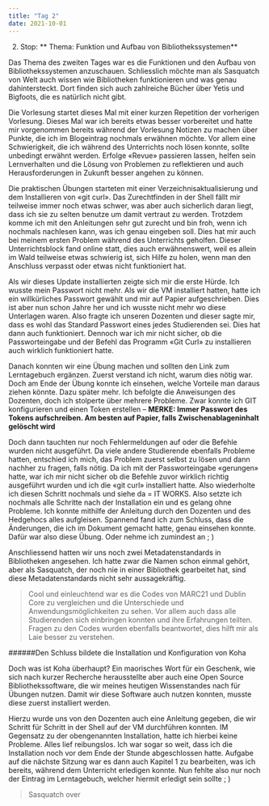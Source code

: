 ```yaml
---
title: "Tag 2"
date: 2021-10-01
---
```


2. Stop:
** Thema: Funktion und Aufbau von Bibliothekssystemen**

Das Thema des zweiten Tages war es die Funktionen und den Aufbau von Bibliothekssystemen anzuschauen. Schliesslich möchte man als Sasquatch von Welt auch wissen wie Bibliotheken funktionieren und was genau dahintersteckt. Dort finden sich auch zahlreiche Bücher über Yetis und Bigfoots, die es natürlich nicht gibt.

Die Vorlesung startet dieses Mal mit einer kurzen Repetition der vorherigen Vorlesung. Dieses Mal war ich bereits etwas besser vorbereitet und hatte mir vorgenommen bereits während der Vorlesung Notizen zu machen über Punkte, die ich im Blogeintrag nochmals erwähnen möchte. Vor allem eine Schwierigkeit, die ich während des Unterrichts noch lösen konnte, sollte unbedingt erwähnt werden. Erfolge «Revue» passieren lassen, helfen sein Lernverhalten und die Lösung von Problemen zu reflektieren und auch Herausforderungen in Zukunft besser angehen zu können.

Die praktischen Übungen starteten mit einer Verzeichnisaktualisierung und dem Installieren von «git curl». Das Zurechtfinden in der Shell fällt mir teilweise immer noch etwas schwer, was aber auch sicherlich daran liegt, dass ich sie zu selten benutze um damit vertraut zu werden. Trotzdem komme ich mit den Anleitungen sehr gut zurecht und bin froh, wenn ich nochmals nachlesen kann, was ich genau eingeben soll. Dies hat mir auch bei meinem ersten Problem während des Unterrichts geholfen. Dieser Unterrichtsblock fand online statt, dies auch erwähnenswert, weil es allein im Wald teilweise etwas schwierig ist, sich Hilfe zu holen, wenn man den Anschluss verpasst oder etwas nicht funktioniert hat. 

Als wir dieses Update installierten zeigte sich mir die erste Hürde. Ich wusste mein Passwort nicht mehr. Als wir die VM installiert hatten, hatte ich ein willkürliches Passwort gewählt und mir auf Papier aufgeschrieben. Dies ist aber nun schon Jahre her und ich wusste nicht mehr wo diese Unterlagen waren. Also fragte ich unseren Dozenten und dieser sagte mir, dass es wohl das Standard Passwort eines jedes Studierenden sei. Dies hat dann auch funktioniert. Dennoch war ich mir nicht sicher, ob die Passworteingabe und der Befehl das Programm «Git Curl» zu installieren auch wirklich funktioniert hatte. 

Danach konnten wir eine Übung machen und sollten den Link zum Lerntagebuch ergänzen. Zuerst verstand ich nicht, warum dies nötig war. Doch am Ende der Übung konnte ich einsehen, welche Vorteile man daraus ziehen könnte. Dazu später mehr.
Ich befolgte die Anweisungen des Dozenten, doch ich stolperte über mehrere Probleme. Zwar konnte ich GIT konfigurieren und einen Token erstellen – **MERKE: Immer Passwort des Tokens aufschreiben. Am besten auf Papier, falls Zwischenablageninhalt gelöscht wird** 

Doch dann tauchten nur noch Fehlermeldungen auf oder die Befehle wurden nicht ausgeführt. Da viele andere Studierende ebenfalls Probleme hatten, entschied ich mich, das Problem zuerst selbst zu lösen und dann nachher zu fragen, falls nötig. Da ich mit der Passworteingabe «gerungen» hatte, war ich mir nicht sicher ob die Befehle zuvor wirklich richtig ausgeführt wurden und ich die «git curl» installiert hatte. Also wiederholte ich diesen Schritt nochmals und siehe da = IT WORKS. Also setzte ich nochmals alle Schritte nach der Installation ein und es gelang ohne Probleme. Ich konnte mithilfe der Anleitung durch den Dozenten und des Hedgehocs alles aufgleisen. Spannend fand ich zum Schluss, dass die Änderungen, die ich im Dokument gemacht hatte, genau einsehen konnte. Dafür war also diese Übung. Oder nehme ich zumindest an ; )

Anschliessend hatten wir uns noch zwei Metadatenstandards in Bibliotheken angesehen. Ich hatte zwar die Namen schon einmal gehört, aber als Sasquatch, der noch nie in einer Bibliothek gearbeitet hat, sind diese Metadatenstandards nicht sehr aussagekräftig. 
>Cool und einleuchtend war es die Codes von MARC21 und Dublin Core zu vergleichen und die Unterschiede und Anwendungsmöglichkeiten zu sehen. Vor allem auch dass alle Studierenden sich einbringen konnten und ihre Erfahrungen teilten. Fragen zu den Codes wurden ebenfalls beantwortet, dies hilft mir als Laie besser zu verstehen.


######Den Schluss bildete die Installation und Konfiguration von Koha

Doch was ist Koha überhaupt? Ein maorisches Wort für ein Geschenk, wie sich nach kurzer Recherche herausstellte aber auch eine Open Source Bibliothekssoftware, die wir meines heutigen Wissenstandes nach für Übungen nutzen. Damit wir diese Software auch nutzen konnten, musste diese zuerst installiert werden. 

Hierzu wurde uns von den Dozenten auch eine Anleitung gegeben, die wir Schritt für Schritt in der Shell auf der VM durchführen konnten. IM Gegensatz zu der obengenannten Installation, hatte ich hierbei keine Probleme. Alles lief reibungslos. Ich war sogar so weit, dass ich die Installation noch vor dem Ende der Stunde abgeschlossen hatte.
Aufgabe auf die nächste Sitzung war es dann auch Kapitel 1 zu bearbeiten, was ich bereits, während dem Unterricht erledigen konnte. Nun fehlte also nur noch der Eintrag im Lerntagebuch, welcher hiermit erledigt sein sollte ; )

>Sasquatch over



